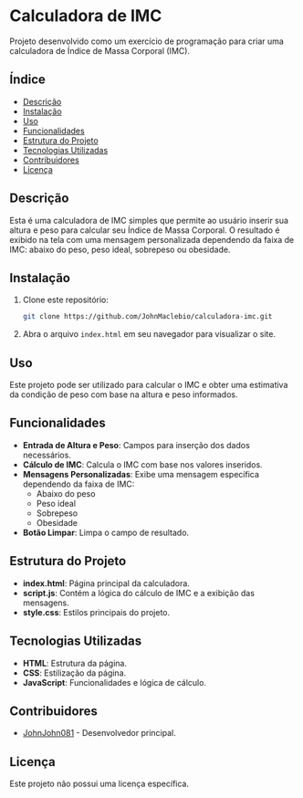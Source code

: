 # Calculadora de IMC

Projeto desenvolvido como um exercício de programação para criar uma calculadora de Índice de Massa Corporal (IMC).

## Índice

- [Descrição](#descrição)
- [Instalação](#instalação)
- [Uso](#uso)
- [Funcionalidades](#funcionalidades)
- [Estrutura do Projeto](#estrutura-do-projeto)
- [Tecnologias Utilizadas](#tecnologias-utilizadas)
- [Contribuidores](#contribuidores)
- [Licença](#licença)

## Descrição

Esta é uma calculadora de IMC simples que permite ao usuário inserir sua altura e peso para calcular seu Índice de Massa Corporal. O resultado é exibido na tela com uma mensagem personalizada dependendo da faixa de IMC: abaixo do peso, peso ideal, sobrepeso ou obesidade.

## Instalação

1. Clone este repositório:
    ```bash
    git clone https://github.com/JohnMaclebio/calculadora-imc.git
    ```
2. Abra o arquivo `index.html` em seu navegador para visualizar o site.

## Uso

Este projeto pode ser utilizado para calcular o IMC e obter uma estimativa da condição de peso com base na altura e peso informados.

## Funcionalidades

- **Entrada de Altura e Peso**: Campos para inserção dos dados necessários.
- **Cálculo de IMC**: Calcula o IMC com base nos valores inseridos.
- **Mensagens Personalizadas**: Exibe uma mensagem específica dependendo da faixa de IMC:
  - Abaixo do peso
  - Peso ideal
  - Sobrepeso
  - Obesidade
- **Botão Limpar**: Limpa o campo de resultado.

## Estrutura do Projeto

- **index.html**: Página principal da calculadora.
- **script.js**: Contém a lógica do cálculo de IMC e a exibição das mensagens.
- **style.css**: Estilos principais do projeto.

## Tecnologias Utilizadas

- **HTML**: Estrutura da página.
- **CSS**: Estilização da página.
- **JavaScript**: Funcionalidades e lógica de cálculo.

## Contribuidores

- [JohnJohn081](https://github.com/JohnJohn081) - Desenvolvedor principal.

## Licença

Este projeto não possui uma licença específica.
